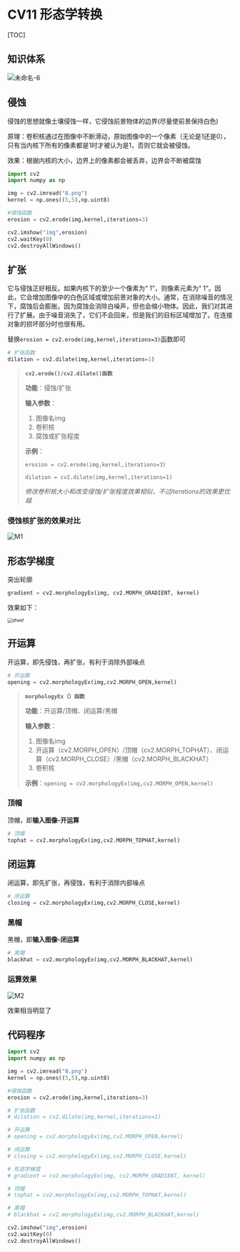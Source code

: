 # CV11 形态学转换

[TOC]



## 知识体系

![未命名-6](http://r9czdkp10.hn-bkt.clouddn.com/未命名-6.png)

## 侵蚀

侵蚀的思想就像土壤侵蚀一样，它侵蚀前景物体的边界(尽量使前景保持白色)

原理：卷积核通过在图像中不断滑动，原始图像中的一个像素（无论是1还是0），只有当内核下所有的像素都是1时才被认为是1，否则它就会被侵蚀。

效果：根据内核的大小，边界上的像素都会被丢弃，边界会不断被腐蚀

```python
import cv2
import numpy as np

img = cv2.imread("8.png")
kernel = np.ones((5,5),np.uint8)

#侵蚀函数
erosion = cv2.erode(img,kernel,iterations=3)

cv2.imshow("img",erosion)
cv2.waitKey(0)
cv2.destroyAllWindows()
```



## 扩张

它与侵蚀正好相反。如果内核下的至少一个像素为“ 1”，则像素元素为“ 1”。因此，它会增加图像中的白色区域或增加前景对象的大小。通常，在消除噪音的情况下，腐蚀后会膨胀。因为腐蚀会消除白噪声，但也会缩小物体。因此，我们对其进行了扩展。由于噪音消失了，它们不会回来，但是我们的目标区域增加了。在连接对象的损坏部分时也很有用。

替换`erosion = cv2.erode(img,kernel,iterations=3)`函数即可

```python
# 扩张函数
dilation = cv2.dilate(img,kernel,iterations=1)
```



> **`cv2.erode()/cv2.dilate()函数`**
>
> **功能**：侵蚀/扩张
>
> **输入参数**：
>
> 1. 图像名img
> 2. 卷积核
> 3. 腐蚀或扩张程度
>
> **示例**：
>
> `erosion = cv2.erode(img,kernel,iterations=3)`
>
> `dilation = cv2.dilate(img,kernel,iterations=1)`
>
> *修改卷积核大小和改变侵蚀/扩张程度效果相似，不过iterations的效果更优越*





### 侵蚀核扩张的效果对比

![M1](http://r9czdkp10.hn-bkt.clouddn.com/M1.png)



## 形态学梯度

突出轮廓

```python
gradient = cv2.morphologyEx(img, cv2.MORPH_GRADIENT, kernel)
```

效果如下：

<img src="http://r9czdkp10.hn-bkt.clouddn.com/dfwef.png" alt="dfwef" style="zoom: 67%;" />

## 开运算

开运算，即先侵蚀，再扩张，有利于消除外部噪点

```python
# 开运算
opening = cv2.morphologyEx(img,cv2.MORPH_OPEN,kernel)
```



> **`morphologyEx（）函数`**
>
> **功能**：开运算/顶帽、闭运算/黑帽
>
> **输入参数**：
>
> 1. 图像名img
> 2. 开运算（cv2.MORPH_OPEN）/顶帽（cv2.MORPH_TOPHAT）、闭运算（cv2.MORPH_CLOSE）/黑帽（cv2.MORPH_BLACKHAT）
> 3. 卷积核
>
> **示例**：`opening = cv2.morphologyEx(img,cv2.MORPH_OPEN,kernel)`



### 顶帽

顶帽，即**输入图像-开运算**

```python
# 顶帽
tophat = cv2.morphologyEx(img,cv2.MORPH_TOPHAT,kernel)
```



## 闭运算

闭运算，即先扩张，再侵蚀，有利于消除内部噪点

```python
# 闭运算
closing = cv2.morphologyEx(img,cv2.MORPH_CLOSE,kernel)
```



### 黑帽

黑帽，即**输入图像-闭运算**

```python
# 黑帽
blackhat = cv2.morphologyEx(img,cv2.MORPH_BLACKHAT,kernel)
```



### 运算效果

![M2](http://r9czdkp10.hn-bkt.clouddn.com/M2.png)



效果相当明显了



## 代码程序

```python
import cv2
import numpy as np

img = cv2.imread("8.png")
kernel = np.ones((5,5),np.uint8)

#侵蚀函数
erosion = cv2.erode(img,kernel,iterations=3)

# 扩张函数
# dilation = cv2.dilate(img,kernel,iterations=1)

# 开运算
# opening = cv2.morphologyEx(img,cv2.MORPH_OPEN,kernel)

# 闭运算
# closing = cv2.morphologyEx(img,cv2.MORPH_CLOSE,kernel)

# 形态学梯度
# gradient = cv2.morphologyEx(img, cv2.MORPH_GRADIENT, kernel)

# 顶帽
# tophat = cv2.morphologyEx(img,cv2.MORPH_TOPHAT,kernel)

# 黑帽
# blackhat = cv2.morphologyEx(img,cv2.MORPH_BLACKHAT,kernel)

cv2.imshow("img",erosion)
cv2.waitKey(0)
cv2.destroyAllWindows()
```



